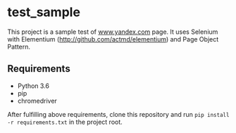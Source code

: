 # test_sample

This project is a sample test of www.yandex.com page.
It uses Selenium with Elementium (http://github.com/actmd/elementium) and Page Object Pattern.


## Requirements
* Python 3.6
* pip
* chromedriver

After fulfilling above requirements, clone this repository and run `pip install -r requirements.txt` in the project root.